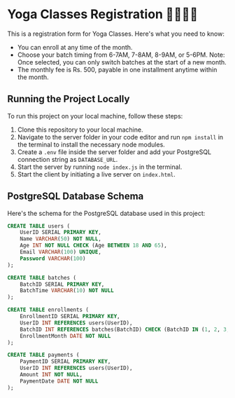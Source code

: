 # Yoga Classes Registration 🧘‍♀️🧘‍♂️

This is a registration form for Yoga Classes. Here's what you need to know:

- You can enroll at any time of the month.
- Choose your batch timing from 6-7AM, 7-8AM, 8-9AM, or 5-6PM. Note: Once selected, you can only switch batches at the start of a new month.
- The monthly fee is Rs. 500, payable in one installment anytime within the month.

## Running the Project Locally

To run this project on your local machine, follow these steps:

1. Clone this repository to your local machine.
2. Navigate to the server folder in your code editor and run `npm install` in the terminal to install the necessary node modules.
3. Create a `.env` file inside the server folder and add your PostgreSQL connection string as `DATABASE_URL`.
4. Start the server by running `node index.js` in the terminal.
5. Start the client by initiating a live server on `index.html`.

## PostgreSQL Database Schema

Here's the schema for the PostgreSQL database used in this project:

```sql
CREATE TABLE users (
    UserID SERIAL PRIMARY KEY,
    Name VARCHAR(50) NOT NULL,
    Age INT NOT NULL CHECK (Age BETWEEN 18 AND 65),
    Email VARCHAR(100) UNIQUE,
    Password VARCHAR(100)
);

CREATE TABLE batches (
    BatchID SERIAL PRIMARY KEY,
    BatchTime VARCHAR(10) NOT NULL
);

CREATE TABLE enrollments (
    EnrollmentID SERIAL PRIMARY KEY,
    UserID INT REFERENCES users(UserID),
    BatchID INT REFERENCES batches(BatchID) CHECK (BatchID IN (1, 2, 3, 4)), -- Assuming 6-7AM = 1, 7-8AM = 2, 8-9AM = 3, 5-6PM = 4
    EnrollmentMonth DATE NOT NULL
);

CREATE TABLE payments (
    PaymentID SERIAL PRIMARY KEY,
    UserID INT REFERENCES users(UserID),
    Amount INT NOT NULL,
    PaymentDate DATE NOT NULL
);
```   
